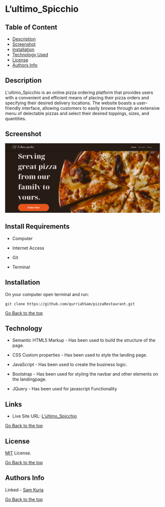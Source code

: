 # L’ultimo_Spicchio

## Table of Content

- [Description](#description)
- [Screenshot](#screenshot)
- [Installation](#install-requirements)
- [Technology Used](#technology)
- [License](#license)
- [Authors Info](#authors-Info)

## Description

L'ultimo_Spicchio is an online pizza ordering platform that provides users with a convenient and efficient means of placing their pizza orders and specifying their desired delivery locations. The website boasts a user-friendly interface, allowing customers to easily browse through an extensive menu of delectable pizzas and select their desired toppings, sizes, and quantities.

## Screenshot

![Website screenshot](./assets/Screenshot.png)

## Install Requirements

- Computer

- Internet Access

- Git

- Terminal

## Installation

On your computer open terminal and run:

    git clone https://github.com/qurriahSam/pizzaRestaurant.git

[Go Back to the top](#L’ultimo_Spicchio)

## Technology

- Semantic HTML5 Markup - Has been used to build the structure of the page.

- CSS Custom properties - Has been used to style the landing page.

- JavaScript - Has been used to create the business logic.

- Bootstrap - Has been used for styling the navbar and other elements on the landingpage.

- JQuery - Has been used for javascript Functionality

## Links

- Live Site URL: [L’ultimo_Spicchio](https://qurriahsam.github.io/pizzaRestaurant/)

[Go Back to the top](#L’ultimo_Spicchio)

## License

[MIT](./LICENSE) License.

[Go Back to the top](#L’ultimo_Spicchio)

## Authors Info

Linked - [Sam Kuria](https://www.linkedin.com/in/sam-kuria-0904b01a1)

[Go Back to the top](#L’ultimo_Spicchio)
